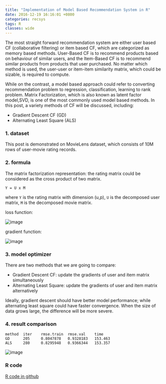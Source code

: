 ```yaml
---
title: "Implementation of Model Based Recommendation System in R"
date: 2016-12-19 16:16:01 +0800
categories: recsys
tags: R
classes: wide
---
```


The most straight forward recommendation system are either user based CF (collaborative filtering) or item based CF, which are categorized as memory based methods. User-Based CF is to recommend products based on behaviour of similar users, and the Item-Based CF is to recommend similar products from products that user purchased. No matter which method is used, the user-user or item-item similarity matrix, which could be sizable, is required to compute.   

While on the contrast, a model based approach could refer to converting recommendation problem to regression, classification, learning to rank problem. Matrix Factorization, which is also known as latent factor model,SVD, is one of the most commonly used model based methods. In this post, a variety methods of CF will be discussed, including:

* Gradient Descent CF (GD)
* Alternating Least Square (ALS)

### 1. dataset

This post is demonstrated on MovieLens dataset, which consists of 10M rows of user-movie rating records.

### 2. formula

The matrix factorization representation: the rating matrix could be considered as the cross product of two matrix.

```
Y = U x M
```

where `Y` is the rating matrix with dimension (u,p),
`U` is the decomposed user matrix,
`M` is the decomposed movie matrix.

loss function:

![image](https://6chaoran.files.wordpress.com/2016/12/1.jpg)

gradient function:

![image](https://6chaoran.files.wordpress.com/2016/12/2.jpg)

### 3. model optimizer

There are two methods that we are going to compare:

* Gradient Descent CF: update the gradients of user and item matrix simultaneously
* Alternating Least Square: update the gradients of user and item matrix alternatively

Ideally, gradient descent should have better model performance; while alternating least square could have faster convergence. When the size of data grows large, the difference will be more severe.

### 4. result comparison

```
method  iter    rmse.train  rmse.val    time
GD      205     0.8047878   0.9328183   153.463
ALS     280     0.8295948   0.9366344   153.357
```

![image](https://6chaoran.files.wordpress.com/2016/12/3.png?w=700)

### R code
[R code in github](https://github.com/6chaoran/DataStory/blob/master/RecommenderSystem/ml-latest-small/model_based_recsys.R)
